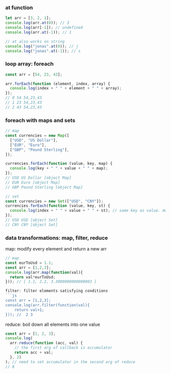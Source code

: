 ### at function

```js
let arr = [3, 2, 1];
console.log(arr.at(0)); // 3
console.log(arr[-1]); // undefined
console.log(arr.at(-1)); // 1

// at also works on string
console.log("jonas".at(0)); // j
console.log("jonas".at(-1)); // s
```

### loop array: foreach

```js
const arr = [54, 23, 43];

arr.forEach(function (element, index, array) {
  console.log(index + " " + element + " " + array);
});
// 0 54 54,23,43
// 1 23 54,23,43
// 2 43 54,23,43
```

### foreach with maps and sets

```js
// map
const currencies = new Map([
  ["USD", "US Dollar"],
  ["EUR", "Euro"],
  ["GBP", "Pound Sterling"],
]);

currencies.forEach(function (value, key, map) {
  console.log(key + " " + value + " " + map);
});
// USD US Dollar [object Map]
// EUR Euro [object Map]
// GBP Pound Sterling [object Map]

// set
const currencies = new Set(["USD", "CNY"]);
currencies.forEach(function (value, key, st) {
  console.log(index + " " + value + " " + st); // same key as value. mostly write as function(value, _, set){...}
});
// USD USD [object Set]
// CNY CNY [object Set]
```

### data transformations: map, filter, reduce

map: modify every element and return a new arr

````js
// map
const eurToUsd = 1.1;
const arr = [1,2,3];
console.log(arr.map(function(val){
  return val*eurToUsd;
})); // [ 1.1, 2.2, 3.3000000000000003 ]

filter: filter elements satisfying conditions
```js
const arr = [1,2,3];
console.log(arr.filter(function(val){
    return val>1;
})); //  2 3
````

reduce: boil down all elements into one value

```js
const arr = [1, 2, 3];
console.log(
  arr.reduce(function (acc, val) {
    // the first arg of callback is accumulator
    return acc + val;
  }, 2)
); // need to set accumulator in the second arg of reduce
// 8
```
